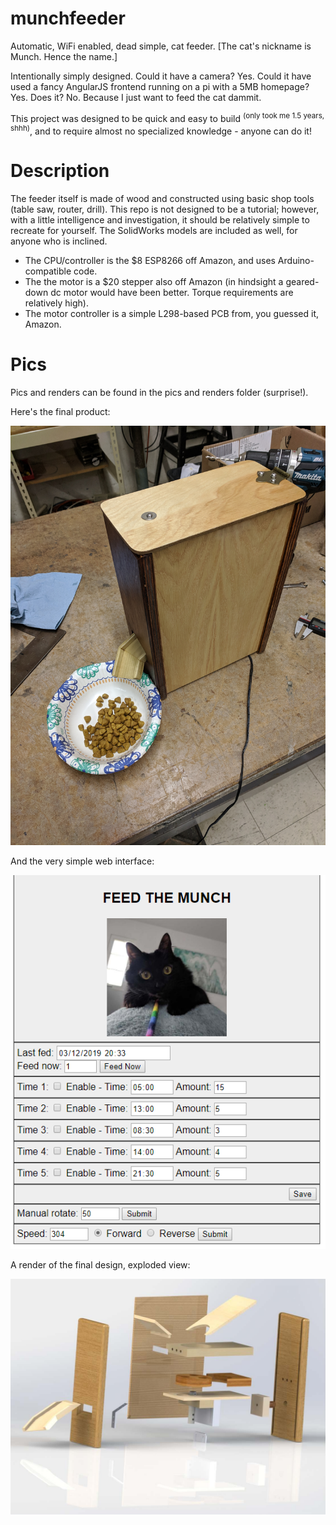 # munchfeeder
Automatic, WiFi enabled, dead simple, cat feeder. [The cat's nickname is Munch. Hence the name.]

Intentionally simply designed. Could it have a camera? Yes. Could it have used a fancy AngularJS frontend running on a pi with a 5MB homepage? Yes. Does it? No. Because I just want to feed the cat dammit. 

This project was designed to be quick and easy to build <sup>(only took me 1.5 years, shhh)</sup>, and to require almost no specialized knowledge - anyone can do it! 

# Description 

The feeder itself is made of wood and constructed using basic shop tools (table saw, router, drill). This repo is not designed to be a tutorial; however, with a little intelligence and investigation, it should be relatively simple to recreate for yourself. The SolidWorks models are included as well, for anyone who is inclined. 

* The CPU/controller is the $8 ESP8266 off Amazon, and uses Arduino-compatible code. 
* The the motor is a $20 stepper also off Amazon (in hindsight a geared-down dc motor would have been better. Torque requirements are relatively high). 
* The motor controller is a simple L298-based PCB from, you guessed it, Amazon. 

# Pics
Pics and renders can be found in the pics and renders folder (surprise!). 

Here's the final product: 

![feeder1](/pics/final2.jpg)

And the very simple web interface:

![simple_web](/pics/Feed%20the%20Munch.png)

A render of the final design, exploded view: 

![exp](/renders/exp.JPG)
